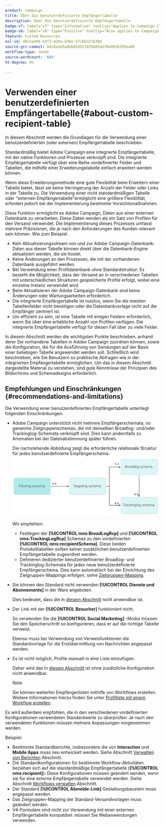 ```yaml
---
product: campaign
title: Über die benutzerdefinierte Empfängertabelle
description: Über die benutzerdefinierte Empfängertabelle
badge-v7: label="v7" type="Informative" tooltip="Applies to Campaign Classic v7"
badge-v8: label="v8" type="Positive" tooltip="Also applies to Campaign v8"
feature: Custom Resources
exl-id: d8cea496-b3f3-420a-bf6e-b7cbb321b30d
source-git-commit: 6dc6aeb5adeb82d527b39a05ee70a9926205ea0b
workflow-type: tm+mt
source-wordcount: '683'
ht-degree: 9%

---
```


# Verwenden einer benutzerdefinierten Empfängertabelle{#about-custom-recipient-table}



In diesem Abschnitt werden die Grundlagen für die Verwendung einer benutzerdefinierten (oder externen) Empfängertabelle beschrieben.

Standardmäßig bietet Adobe Campaign eine integrierte Empfängertabelle, mit der native Funktionen und Prozesse verknüpft sind. Die integrierte Empfängertabelle verfügt über eine Reihe vordefinierter Felder und Tabellen, die mithilfe einer Erweiterungstabelle einfach erweitert werden können.

Wenn diese Erweiterungsmethode eine gute Flexibilität beim Erweitern einer Tabelle bietet, lässt sie keine Verringerung der Anzahl der Felder oder Links in der Tabelle zu. Die Verwendung einer nicht standardmäßigen Tabelle oder &quot;externen Empfängertabelle&quot;ermöglicht eine größere Flexibilität, erfordert jedoch bei der Implementierung bestimmte Vorsichtsmaßnahmen.

Diese Funktion ermöglicht es Adobe Campaign, Daten aus einer externen Datenbank zu verarbeiten. Diese Daten werden als ein Satz von Profilen für den Versand verwendet. Die Implementierung dieses Prozesses umfasst mehrere Präzisionen, die je nach den Anforderungen des Kunden relevant sein können. Wie zum Beispiel:

* Kein Aktualisierungsstream von und zur Adobe Campaign-Datenbank: Daten aus dieser Tabelle können direkt über die Datenbank-Engine aktualisiert werden, die sie hostet.
* Keine Änderungen an den Prozessen, die mit der vorhandenen Datenbank ausgeführt werden.
* Bei Verwendung einer Profildatenbank ohne Standardstruktur: Es besteht die Möglichkeit, dass der Versand an in verschiedenen Tabellen mit unterschiedlichen Strukturen gespeicherte Profile erfolgt, wobei eine einzelne Instanz verwendet wird.
* Beim Aktualisieren der Adobe Campaign-Datenbank sind keine Änderungen oder Wartungsarbeiten erforderlich.
* Die integrierte Empfängertabelle ist nutzlos, wenn Sie die meisten Tabellenfelder nicht benötigen oder die Datenbankvorlage nicht auf die Empfänger zentriert ist.
* Um effizient zu sein, ist eine Tabelle mit einigen Feldern erforderlich, wenn Sie über eine erhebliche Anzahl von Profilen verfügen. Die integrierte Empfängertabelle verfügt für diesen Fall über zu viele Felder.

In diesem Abschnitt werden die wichtigsten Punkte beschrieben, anhand derer Sie vorhandene Tabellen in Adobe Campaign zuordnen können, sowie die Konfiguration, die für die Ausführung von Sendungen auf der Basis einer beliebigen Tabelle angewendet werden soll. Schließlich wird beschrieben, wie Sie Benutzern so praktische Abfragen wie in der integrierten Empfängertabelle ermöglichen. Um das in diesem Abschnitt dargestellte Material zu verstehen, sind gute Kenntnisse der Prinzipien des Bildschirms und Schemadesigns erforderlich.

## Empfehlungen und Einschränkungen            {#recommendations-and-limitations}

Die Verwendung einer benutzerdefinierten Empfängertabelle unterliegt folgenden Einschränkungen:

* Adobe Campaign unterstützt nicht mehrere Empfängerschemata, so genannte Zielgruppenschemas, die mit denselben Broadlog- und/oder Trackinglog-Schemata verknüpft sind. Dies kann andernfalls zu Anomalien bei der Datenabstimmung später führen.

   Die nachstehende Abbildung zeigt die erforderliche relationale Struktur für jedes benutzerdefinierte Empfängerschema:
   ![](assets/custom_recipient_limitation.png)

   Wir empfehlen:

   * Festlegen der **[!UICONTROL nms:BroadLogRcp]** und **[!UICONTROL nms:TrackingLogRcp]** Schemas zu den vordefinierten **[!UICONTROL nms:recipientSchema]**. Diese beiden Protokolltabellen sollten keiner zusätzlichen benutzerdefinierten Empfängertabelle zugeordnet werden.
   * Definieren dedizierter benutzerdefinierter Broadlog- und Trackinglog-Schemata für jedes neue benutzerdefinierte Empfängerschema. Dies kann automatisch bei der Einrichtung des Zielgruppen-Mappings erfolgen, siehe [Zielgruppen-Mapping](../../configuration/using/target-mapping.md).

* Sie können den Standard nicht verwenden **[!UICONTROL Dienste und Abonnements]** in der Ware angeboten.

   Dies bedeutet, dass die in [diesem Abschnitt](../../delivery/using/managing-subscriptions.md) nicht anwendbar ist.

* Der Link mit der **[!UICONTROL Besucher]** funktioniert nicht.

   So verwenden Sie die **[!UICONTROL Social Marketing]** -Modul müssen Sie den Speicherschritt so konfigurieren, dass er auf die richtige Tabelle verweist.

   Ebenso muss bei Verwendung von Verweisfunktionen die Standardvorlage für die Erstübermittlung von Nachrichten angepasst werden.

* Es ist nicht möglich, Profile manuell in eine Liste einzufügen.

   Daher wird das in [diesem Abschnitt](../../platform/using/creating-and-managing-lists.md) ist ohne zusätzliche Konfiguration nicht anwendbar.

   >[!NOTE]
   >
   >Sie können weiterhin Empfängerlisten mithilfe von Workflows erstellen. Weitere Informationen hierzu finden Sie unter [Profilliste mit einem Workflow erstellen](../../configuration/using/creating-a-profile-list-with-a-workflow.md).

Es wird außerdem empfohlen, die in den verschiedenen vordefinierten Konfigurationen verwendeten Standardwerte zu überprüfen: Je nach den verwendeten Funktionen müssen mehrere Anpassungen vorgenommen werden.

Beispiel:

* Bestimmte Standardberichte, insbesondere die von **Interaction** und **Mobile Apps** muss neu entwickelt werden. Siehe Abschnitt [Verwalten von Berichten](../../configuration/using/managing-reports.md) Abschnitt.
* Die Standardkonfigurationen für bestimmte Workflow-Aktivitäten beziehen sich auf die standardmäßige Empfängertabelle (**[!UICONTROL nms:recipient]**): Diese Konfigurationen müssen geändert werden, wenn sie für eine externe Empfängertabelle verwendet werden. Siehe Abschnitt [Workflows verwalten](../../configuration/using/managing-workflows.md) Abschnitt.
* Der Standard **[!UICONTROL Abmelde-Link]** Gestaltungsbaustein muss angepasst werden.
* Das Zielgruppen-Mapping der Standard-Versandvorlagen muss geändert werden.
* V4-Formulare sind nicht zur Verwendung mit einer externen Empfängertabelle kompatibel: müssen Sie Webanwendungen verwenden.
